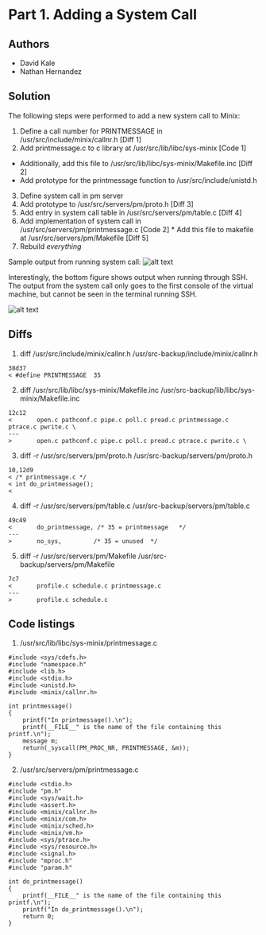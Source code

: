 # Part 1. Adding a System Call

## Authors
* David Kale
* Nathan Hernandez

## Solution
The following steps were performed to add a new system call to Minix:

1. Define a call number for PRINTMESSAGE in /usr/src/include/minix/callnr.h [Diff 1]
2. Add printmessage.c to c library at /usr/src/lib/libc/sys-minix [Code 1]
  * Additionally, add this file to /usr/src/lib/libc/sys-minix/Makefile.inc [Diff 2]
  * Add prototype for the printmessage function to /usr/src/include/unistd.h
3. Define system call in pm server
  1. Add prototype to /usr/src/servers/pm/proto.h [Diff 3]
  2. Add entry in system call table in /usr/src/servers/pm/table.c [Diff 4]
  3. Add implementation of system call in /usr/src/servers/pm/printmessage.c [Code 2]
    * Add this file to makefile at /usr/src/servers/pm/Makefile [Diff 5]
4. Rebuild *everything*

Sample output from running system call:
![alt text](https://github.com/nathanph/semaphun/blob/lab6/screenshots/lab6_1.PNG?raw=true "Fig1")

Interestingly, the bottom figure shows output when running through SSH. The output from the
system call only goes to the first console of the virtual machine, but cannot be seen in the
terminal running SSH.

![alt text](https://github.com/nathanph/semaphun/blob/lab6/screenshots/lab6_2.PNG?raw=true "Fig2")

## Diffs
1. diff /usr/src/include/minix/callnr.h /usr/src-backup/include/minix/callnr.h
  ```
  38d37
  < #define PRINTMESSAGE  35
  ```

2. diff /usr/src/lib/libc/sys-minix/Makefile.inc /usr/src-backup/lib/libc/sys-minix/Makefile.inc
  ```
  12c12
  <       open.c pathconf.c pipe.c poll.c pread.c printmessage.c ptrace.c pwrite.c \
  ---
  >       open.c pathconf.c pipe.c poll.c pread.c ptrace.c pwrite.c \
  ```

3. diff -r /usr/src/servers/pm/proto.h /usr/src-backup/servers/pm/proto.h
  ```
  10,12d9
  < /* printmessage.c */
  < int do_printmessage();
  <
  ```

4. diff -r /usr/src/servers/pm/table.c /usr/src-backup/servers/pm/table.c
  ```
  49c49
  <       do_printmessage, /* 35 = printmessage   */
  ---
  >       no_sys,         /* 35 = unused  */
  ```

5. diff -r /usr/src/servers/pm/Makefile /usr/src-backup/servers/pm/Makefile
  ```
  7c7
  <       profile.c schedule.c printmessage.c
  ---
  >       profile.c schedule.c
  ```

## Code listings
1. /usr/src/lib/libc/sys-minix/printmessage.c
  ```
  #include <sys/cdefs.h>
  #include "namespace.h"
  #include <lib.h>
  #include <stdio.h>
  #include <unistd.h>
  #include <minix/callnr.h>
  
  int printmessage()
  {
      printf("In printmessage().\n");
      printf(__FILE__" is the name of the file containing this printf.\n");
      message m;
      return(_syscall(PM_PROC_NR, PRINTMESSAGE, &m));
  }
  ```

2. /usr/src/servers/pm/printmessage.c
  ```
  #include <stdio.h>
  #include "pm.h"
  #include <sys/wait.h>
  #include <assert.h>
  #include <minix/callnr.h>
  #include <minix/com.h>
  #include <minix/sched.h>
  #include <minix/vm.h>
  #include <sys/ptrace.h>
  #include <sys/resource.h>
  #include <signal.h>
  #include "mproc.h"
  #include "param.h"
  
  int do_printmessage()
  {
      printf(__FILE__" is the name of the file containing this printf.\n");
      printf("In do_printmessage().\n");
      return 0;
  }
  ```
